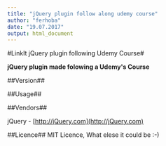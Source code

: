 ```yaml
---
title: "jQuery plugin follow along udemy course"
author: "ferhoba"
date: "19.07.2017"
output: html_document
---
```

#LinkIt jQuery plugin following Udemy Course#

**jQuery plugin made folowing a Udemy's Course**

##Version##

##Usage##

##Vendors##

jQuery - [http://jQuery.com](http://jQuery.com)

##Licence##
MIT Licence, What elese it could be :-)
